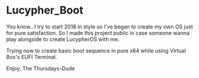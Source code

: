 # Lucypher_Boot

You know.. I try to start 2018 in style so I've began to create my own OS just for pure satisfaction. So I made this project public in case someone wanna play alongside to create LucypherOS with me.

Trying now to create basic boot sequence in pure x64 while using Virtual Box's EUFI Terminal.

Enjoy,
The Thursdays-Dude
